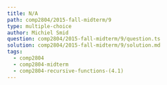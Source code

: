 ```yaml
---
title: N/A
path: comp2804/2015-fall-midterm/9
type: multiple-choice
author: Michiel Smid
question: comp2804/2015-fall-midterm/9/question.ts
solution: comp2804/2015-fall-midterm/9/solution.md
tags:
  - comp2804
  - comp2804-midterm
  - comp2804-recursive-functions-(4.1)
---
```

